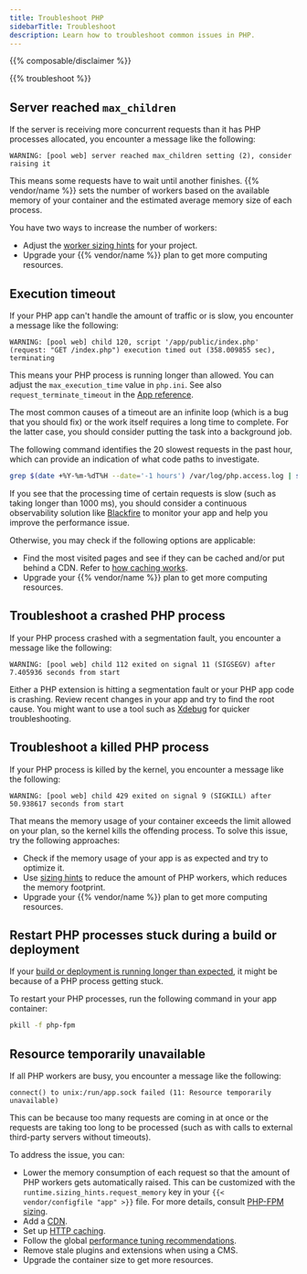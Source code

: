 ```yaml
---
title: Troubleshoot PHP
sidebarTitle: Troubleshoot
description: Learn how to troubleshoot common issues in PHP.
---
```


{{% composable/disclaimer %}}

{{% troubleshoot %}}

## Server reached `max_children`

If the server is receiving more concurrent requests than it has PHP processes allocated,
you encounter a message like the following:

```text {location="/var/log/app.log"}
WARNING: [pool web] server reached max_children setting (2), consider raising it
```

This means some requests have to wait until another finishes.
{{% vendor/name %}} sets the number of workers based on the available memory of your container
and the estimated average memory size of each process.

You have two ways to increase the number of workers:

- Adjust the [worker sizing hints](./fpm.md) for your project.
- Upgrade your {{% vendor/name %}} plan to get more computing resources.
## Execution timeout

If your PHP app can't handle the amount of traffic or is slow,
you encounter a message like the following:

```text {location="/var/log/app.log"}
WARNING: [pool web] child 120, script '/app/public/index.php' (request: "GET /index.php") execution timed out (358.009855 sec), terminating
```

This means your PHP process is running longer than allowed.
You can adjust the `max_execution_time` value in `php.ini`. See also `request_terminate_timeout` in the [App reference](/create-apps/app-reference/single-runtime-image.md#runtime). 

The most common causes of a timeout are an infinite loop (which is a bug that you should fix)
or the work itself requires a long time to complete.
For the latter case, you should consider putting the task into a background job.

The following command identifies the 20 slowest requests in the past hour,
which can provide an indication of what code paths to investigate.

```bash
grep $(date +%Y-%m-%dT%H --date='-1 hours') /var/log/php.access.log | sort -k 4 -r -n | head -20
```

If you see that the processing time of certain requests is slow (such as taking longer than 1000&nbsp;ms),
you should consider a continuous observability solution like [Blackfire](../../increase-observability/integrate-observability/blackfire.md)
to monitor your app and help you improve the performance issue.

Otherwise, you may check if the following options are applicable:

- Find the most visited pages and see if they can be cached and/or put behind a CDN.
  Refer to [how caching works](../../define-routes/cache.md).
- Upgrade your {{% vendor/name %}} plan to get more computing resources.
## Troubleshoot a crashed PHP process

If your PHP process crashed with a segmentation fault,
you encounter a message like the following:

```text {location="/var/log/app.log"}
WARNING: [pool web] child 112 exited on signal 11 (SIGSEGV) after 7.405936 seconds from start
```

Either a PHP extension is hitting a segmentation fault or your PHP app code is crashing.
Review recent changes in your app and try to find the root cause.
You might want to use a tool such as [Xdebug](./xdebug.md) for quicker troubleshooting.

## Troubleshoot a killed PHP process

If your PHP process is killed by the kernel,
you encounter a message like the following:

```text {location="/var/log/app.log"}
WARNING: [pool web] child 429 exited on signal 9 (SIGKILL) after 50.938617 seconds from start
```

That means the memory usage of your container exceeds the limit allowed on your plan, so the kernel kills the offending process.
To solve this issue, try the following approaches:

- Check if the memory usage of your app is as expected and try to optimize it.
- Use [sizing hints](./fpm.md) to reduce the amount of PHP workers, which reduces the memory footprint.
- Upgrade your {{% vendor/name %}} plan to get more computing resources.

## Restart PHP processes stuck during a build or deployment

If your [build or deployment is running longer than expected](../../development/troubleshoot.md#stuck-build-or-deployment),
it might be because of a PHP process getting stuck.

To restart your PHP processes, run the following command in your app container:

```bash
pkill -f php-fpm
```

## Resource temporarily unavailable

If all PHP workers are busy,
you encounter a message like the following:

```text {location="/var/log/error.log"}
connect() to unix:/run/app.sock failed (11: Resource temporarily unavailable)
```

This can be because too many requests are coming in at once
or the requests are taking too long to be processed (such as with calls to external third-party servers without timeouts).

To address the issue, you can:

- Lower the memory consumption of each request so that the amount of PHP workers gets automatically raised.
  This can be customized with the `runtime.sizing_hints.request_memory` key in your `{{< vendor/configfile "app" >}}` file.
  For more details, consult [PHP-FPM sizing](./fpm.md).
- Add a [CDN](../../domains/cdn/_index.md).
- Set up [HTTP caching](/learn/bestpractices/http-caching.md).
- Follow the global [performance tuning recommendations](./tuning.md).
- Remove stale plugins and extensions when using a CMS.
- Upgrade the container size to get more resources.

